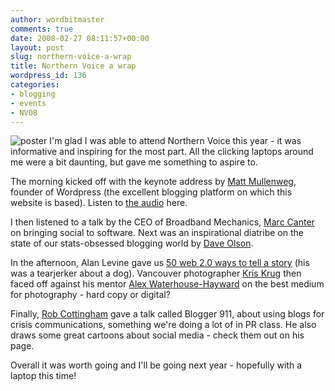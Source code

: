 ```yaml
---
author: wordbitmaster
comments: true
date: 2008-02-27 08:11:57+00:00
layout: post
slug: northern-voice-a-wrap
title: Northern Voice a wrap
wordpress_id: 136
categories:
- blogging
- events
- NV08
---
```


![poster](http://wordbit.freehostia.com/wp-content/uploads/2008/02/poster1.jpg) I'm glad I was able to attend Northern Voice this year - it was informative and inspiring for the most part. All the clicking laptops around me were a bit daunting, but gave me something to aspire to. 

The morning kicked off with the keynote address by [Matt Mullenweg](http://ma.tt), founder of Wordpress (the excellent blogging platform on which this website is based). Listen to [the audio](http://atlargemedia.com/content/podcast-matt-mullenweg-keynote-northern-voice-2008) here.


<!-- more -->
 

I then listened to a talk by the CEO of Broadband Mechanics, [Marc Canter](http://en.wikipedia.org/wiki/Marc_Canter) on bringing social to software. Next was an inspirational diatribe on the state of our stats-obsessed blogging world by [Dave Olson](http://uncleweed.net/).

In the afternoon, Alan Levine gave us [50 web 2.0 ways to tell a story](http://cogdogroo.wikispaces.com/50+Ways) (his was a tearjerker about a dog). Vancouver photographer [Kris Krug](http://kriskrug.com/) then faced off against his mentor [Alex Waterhouse-Hayward](http://www.alexwaterhousehayward.com/index.php) on the best medium for photography - hard copy or digital?

Finally, [Rob Cottingham](http://www.socialsignal.com/blog/rob-cottingham) gave a talk called Blogger 911, about using blogs for crisis communications, something we're doing a lot of in PR class. He also draws some great cartoons about social media - check them out on his page. 

Overall it was worth going and I'll be going next year - hopefully with a laptop this time!
